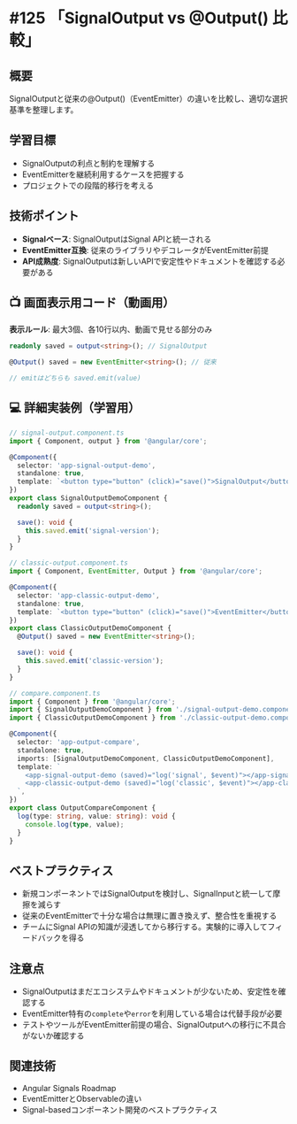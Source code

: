 # #125 「SignalOutput vs @Output() 比較」

## 概要
SignalOutputと従来の@Output()（EventEmitter）の違いを比較し、適切な選択基準を整理します。

## 学習目標
- SignalOutputの利点と制約を理解する
- EventEmitterを継続利用するケースを把握する
- プロジェクトでの段階的移行を考える

## 技術ポイント
- **Signalベース**: SignalOutputはSignal APIと統一される
- **EventEmitter互換**: 従来のライブラリやデコレータがEventEmitter前提
- **API成熟度**: SignalOutputは新しいAPIで安定性やドキュメントを確認する必要がある

## 📺 画面表示用コード（動画用）
**表示ルール**: 最大3個、各10行以内、動画で見せる部分のみ

```typescript
readonly saved = output<string>(); // SignalOutput
```

```typescript
@Output() saved = new EventEmitter<string>(); // 従来
```

```typescript
// emitはどちらも saved.emit(value)
```

## 💻 詳細実装例（学習用）
```typescript
// signal-output.component.ts
import { Component, output } from '@angular/core';

@Component({
  selector: 'app-signal-output-demo',
  standalone: true,
  template: `<button type="button" (click)="save()">SignalOutput</button>`,
})
export class SignalOutputDemoComponent {
  readonly saved = output<string>();

  save(): void {
    this.saved.emit('signal-version');
  }
}
```

```typescript
// classic-output.component.ts
import { Component, EventEmitter, Output } from '@angular/core';

@Component({
  selector: 'app-classic-output-demo',
  standalone: true,
  template: `<button type="button" (click)="save()">EventEmitter</button>`,
})
export class ClassicOutputDemoComponent {
  @Output() saved = new EventEmitter<string>();

  save(): void {
    this.saved.emit('classic-version');
  }
}
```

```typescript
// compare.component.ts
import { Component } from '@angular/core';
import { SignalOutputDemoComponent } from './signal-output-demo.component';
import { ClassicOutputDemoComponent } from './classic-output-demo.component';

@Component({
  selector: 'app-output-compare',
  standalone: true,
  imports: [SignalOutputDemoComponent, ClassicOutputDemoComponent],
  template: `
    <app-signal-output-demo (saved)="log('signal', $event)"></app-signal-output-demo>
    <app-classic-output-demo (saved)="log('classic', $event)"></app-classic-output-demo>
  `,
})
export class OutputCompareComponent {
  log(type: string, value: string): void {
    console.log(type, value);
  }
}
```

## ベストプラクティス
- 新規コンポーネントではSignalOutputを検討し、SignalInputと統一して摩擦を減らす
- 従来のEventEmitterで十分な場合は無理に置き換えず、整合性を重視する
- チームにSignal APIの知識が浸透してから移行する。実験的に導入してフィードバックを得る

## 注意点
- SignalOutputはまだエコシステムやドキュメントが少ないため、安定性を確認する
- EventEmitter特有の`complete`や`error`を利用している場合は代替手段が必要
- テストやツールがEventEmitter前提の場合、SignalOutputへの移行に不具合がないか確認する

## 関連技術
- Angular Signals Roadmap
- EventEmitterとObservableの違い
- Signal-basedコンポーネント開発のベストプラクティス
